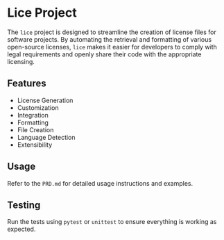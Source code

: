 # Lice Project

The `lice` project is designed to streamline the creation of license files for software projects. By automating the retrieval and formatting of various open-source licenses, `lice` makes it easier for developers to comply with legal requirements and openly share their code with the appropriate licensing.

## Features
- License Generation
- Customization
- Integration
- Formatting
- File Creation
- Language Detection
- Extensibility

## Usage
Refer to the `PRD.md` for detailed usage instructions and examples.

## Testing
Run the tests using `pytest` or `unittest` to ensure everything is working as expected.
